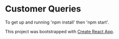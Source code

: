 # Customer Queries

To get up and running 'npm install' then 'npm start'.

This project was bootstrapped with [Create React App](https://github.com/facebook/create-react-app).
